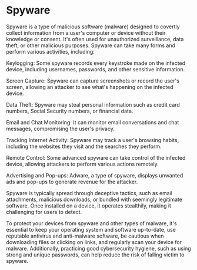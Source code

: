 # Spyware

Spyware is a type of malicious software (malware) designed to covertly collect information from a user's computer or device without their knowledge or consent. It's often used for unauthorized surveillance, data theft, or other malicious purposes. Spyware can take many forms and perform various activities, including:

Keylogging: Some spyware records every keystroke made on the infected device, including usernames, passwords, and other sensitive information.

Screen Capture: Spyware can capture screenshots or record the user's screen, allowing an attacker to see what's happening on the infected device.

Data Theft: Spyware may steal personal information such as credit card numbers, Social Security numbers, or financial data.

Email and Chat Monitoring: It can monitor email conversations and chat messages, compromising the user's privacy.

Tracking Internet Activity: Spyware may track a user's browsing habits, including the websites they visit and the searches they perform.

Remote Control: Some advanced spyware can take control of the infected device, allowing attackers to perform various actions remotely.

Advertising and Pop-ups: Adware, a type of spyware, displays unwanted ads and pop-ups to generate revenue for the attacker.

Spyware is typically spread through deceptive tactics, such as email attachments, malicious downloads, or bundled with seemingly legitimate software. Once installed on a device, it operates stealthily, making it challenging for users to detect.

To protect your devices from spyware and other types of malware, it's essential to keep your operating system and software up-to-date, use reputable antivirus and anti-malware software, be cautious when downloading files or clicking on links, and regularly scan your device for malware. Additionally, practicing good cybersecurity hygiene, such as using strong and unique passwords, can help reduce the risk of falling victim to spyware.
